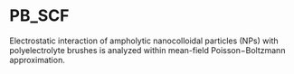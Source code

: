 # PB_SCF
Electrostatic interaction of ampholytic nanocolloidal particles (NPs) with polyelectrolyte brushes is analyzed within mean-field Poisson−Boltzmann approximation.
